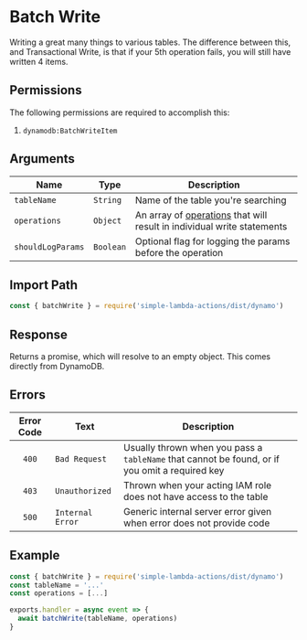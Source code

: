 # Batch Write

Writing a great many things to various tables. The difference between this, and Transactional Write, is that if your 5th operation fails, you will still have written 4 items.

## Permissions

The following permissions are required to accomplish this:

1. `dynamodb:BatchWriteItem`

## Arguments

| Name | Type | Description |
| --- | --- | --- |
| `tableName` | `String` | Name of the table you're searching |
| `operations` | `Object` | An array of [operations]() that will result in individual write statements  |
| `shouldLogParams` | `Boolean` | Optional flag for logging the params before the operation |

## Import Path 

```js
const { batchWrite } = require('simple-lambda-actions/dist/dynamo')
```

## Response

Returns a promise, which will resolve to an empty object. This comes directly from DynamoDB.

## Errors

| Error Code | Text | Description |
| :---: | --- | --- |
| `400` | `Bad Request` | Usually thrown when you pass a `tableName` that cannot be found, or if you omit a required key |
| `403` | `Unauthorized` | Thrown when your acting IAM role does not have access to the table |
| `500` | `Internal Error` | Generic internal server error given when error does not provide code |

## Example 

```js
const { batchWrite } = require('simple-lambda-actions/dist/dynamo')
const tableName = '...'
const operations = [...]

exports.handler = async event => {
  await batchWrite(tableName, operations)
}
```
